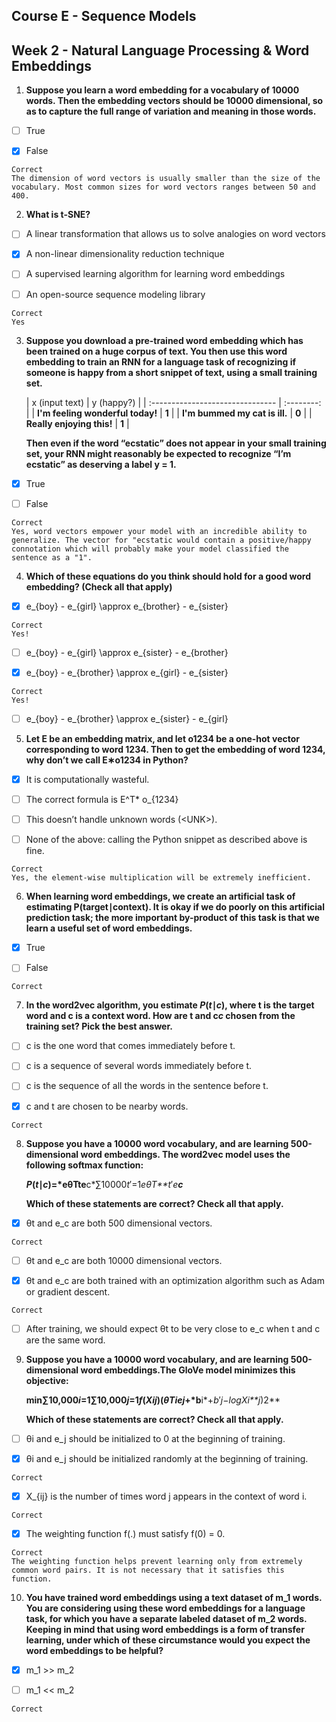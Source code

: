 ## Course E - Sequence Models

## Week 2 - Natural Language Processing & Word Embeddings

1. **Suppose you learn a word embedding for a vocabulary of 10000 words. Then the embedding vectors should be 10000 dimensional, so as to capture the full range of variation and meaning in those words.**

- [ ] True

- [x] False

```
Correct
The dimension of word vectors is usually smaller than the size of the vocabulary. Most common sizes for word vectors ranges between 50 and 400.
```

2. **What is t-SNE?**

- [ ] A linear transformation that allows us to solve analogies on word vectors

- [x] A non-linear dimensionality reduction technique

- [ ] A supervised learning algorithm for learning word embeddings

- [ ] An open-source sequence modeling library

```
Correct
Yes
```

3. **Suppose you download a pre-trained word embedding which has been trained on a huge corpus of text. You then use this word embedding to train an RNN for a language task of recognizing if someone is happy from a short snippet of text, using a small training set.**

   | x (input text)                   | y (happy?) |
| :------------------------------- | :--------: |
| **I'm feeling wonderful today!** |   **1**    |
| **I'm bummed my cat is ill.**    |   **0**    |
| **Really enjoying this!**        |   **1**    |

   **Then even if the word “ecstatic” does not appear in your small training set, your RNN might reasonably be expected to recognize “I’m ecstatic” as deserving a label y = 1.**

- [x] True

- [ ] False

```
Correct
Yes, word vectors empower your model with an incredible ability to generalize. The vector for "ecstatic would contain a positive/happy connotation which will probably make your model classified the sentence as a "1".
```

4. **Which of these equations do you think should hold for a good word embedding? (Check all that apply)**

- [x] e_{boy} - e_{girl} \approx e_{brother} - e_{sister}

```
Correct
Yes!
```

- [ ] e_{boy} - e_{girl} \approx e_{sister} - e_{brother}

- [x] e_{boy} - e_{brother} \approx e_{girl} - e_{sister}

```
Correct
Yes!
```

- [ ] e_{boy} - e_{brother} \approx e_{sister} - e_{girl}

5. **Let E be an embedding matrix, and let o1234 be a one-hot vector corresponding to word 1234. Then to get the embedding of word 1234, why don’t we call E∗o1234 in Python?**

- [x] It is computationally wasteful.

- [ ] The correct formula is E^T* o_{1234}

- [ ] This doesn’t handle unknown words (\<UNK>).

- [ ] None of the above: calling the Python snippet as described above is fine.

```
Correct
Yes, the element-wise multiplication will be extremely inefficient.
```

6. **When learning word embeddings, we create an artificial task of estimating P(target∣context). It is okay if we do poorly on this artificial prediction task; the more important by-product of this task is that we learn a useful set of word embeddings.**

- [x] True

- [ ] False

```
Correct
```

7. **In the word2vec algorithm, you estimate *P*(*t*∣*c*), where t is the target word and c is a context word. How are t and c*c* chosen from the training set? Pick the best answer.**

- [ ] c is the one word that comes immediately before t.

- [ ] c is a sequence of several words immediately before t.

- [ ] c is the sequence of all the words in the sentence before t.

- [x] c and t are chosen to be nearby words.

```
Correct
```

8. **Suppose you have a 10000 word vocabulary, and are learning 500-dimensional word embeddings. The word2vec model uses the following softmax function:**

   ***P*(*t*∣*c*)=*eθTte**c*∑10000*t*′=1*eθT**t*′*e**c***

   **Which of these statements are correct? Check all that apply.**

- [x] θt and e_c are both 500 dimensional vectors.

```
Correct
```

- [ ] θt and e_c are both 10000 dimensional vectors.

- [x] θt and e_c are both trained with an optimization algorithm such as Adam or gradient descent.

```
Correct
```

- [ ] After training, we should expect θt to be very close to e_c when t and c are the same word.


9. **Suppose you have a 10000 word vocabulary, and are learning 500-dimensional word embeddings.The GloVe model minimizes this objective:**

   **min∑10,000*i*=1∑10,000*j*=1*f*(*Xij*)(*θTiej*+*b**i*+*b*′*j*−*logXi**j*)2**

   **Which of these statements are correct? Check all that apply.**

- [ ] θi and e_j should be initialized to 0 at the beginning of training.

- [x] θi and e_j should be initialized randomly at the beginning of training.

```
Correct
```


- [x] X_{ij} is the number of times word j appears in the context of word i.

```
Correct
```

- [x] The weighting function f(.) must satisfy f(0) = 0.

```
Correct
The weighting function helps prevent learning only from extremely common word pairs. It is not necessary that it satisfies this function.
```

10. **You have trained word embeddings using a text dataset of m_1 words. You are considering using these word embeddings for a language task, for which you have a separate labeled dataset of m_2 words. Keeping in mind that using word embeddings is a form of transfer learning, under which of these circumstance would you expect the word embeddings to be helpful?**

- [x] m_1 >> m_2

- [ ] m_1 << m_2

```
Correct
```
